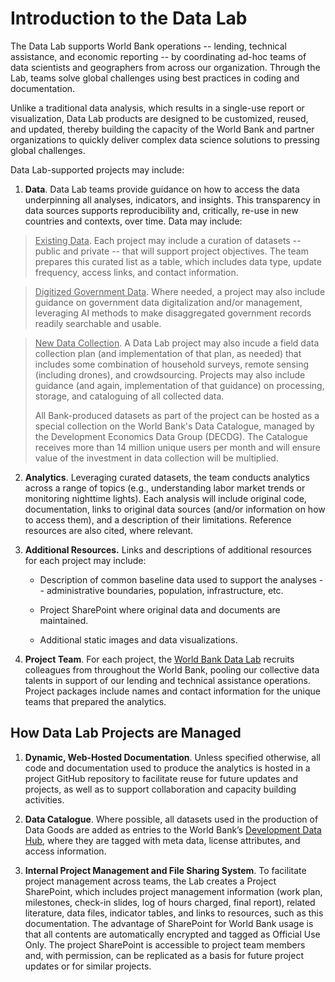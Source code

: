 # Introduction to the Data Lab

The Data Lab supports World Bank operations -- lending, technical assistance, and economic reporting -- by coordinating ad-hoc teams of data scientists and geographers from across our organization. Through the Lab, teams solve global challenges using best practices in coding and documentation. 

Unlike a traditional data analysis, which results in a single-use report or visualization, Data Lab products are designed to be customized, reused, and updated, thereby building the capacity of the World Bank and partner organizations to quickly deliver complex data science solutions to pressing global challenges.

Data Lab-supported projects may include:

1. **Data**. Data Lab teams provide guidance on how to access the data underpinning all analyses, indicators, and insights. This transparency in data sources supports reproducibility and, critically, re-use in new countries and contexts, over time. Data may include:

> <u>Existing Data</u>. Each project may include a curation of datasets -- public and private -- that will support project objectives. The team prepares this curated list as a table, which includes data type, update frequency, access links, and contact information.

> <u>Digitized Government Data</u>. Where needed, a project may also include guidance on government data digitalization and/or management, leveraging AI methods to make disaggregated government records readily searchable and usable.

> <u>New Data Collection</u>. A Data Lab project may also incude a field data collection plan (and implementation of that plan, as needed) that includes some combination of household surveys, remote sensing (including drones), and crowdsourcing. Projects may also include guidance (and again, implementation of that guidance) on processing, storage, and cataloguing of all collected data.
>
> All Bank-produced datasets as part of the project can be hosted as a special collection on the World Bank's Data Catalogue, managed by the Development Economics Data Group (DECDG). The Catalogue receives more than 14 million unique users per month and will ensure value of the investment in data collection will be multiplied.

2. **Analytics**. Leveraging curated datasets, the team conducts analytics across a range of topics (e.g., understanding labor market trends or monitoring nighttime lights). Each analysis will include original code, documentation, links to original data sources (and/or information on how to access them), and a description of their limitations. Reference resources are also cited, where relevant.

   

3. **Additional Resources.** Links and descriptions of additional resources for each project may include:
   - Description of common baseline data used to support the analyses -- administrative boundaries, population, infrastructure, etc. 

   - Project SharePoint where original data and documents are maintained.

   - Additional static images and data visualizations. 

     

4. **Project Team**. For each project, the [World Bank Data Lab](https://wbdatalab.org/) recruits colleagues from throughout the World Bank, pooling our collective data talents in support of our lending and technical assistance operations. Project packages include names and contact information for the unique teams that prepared the analytics. 

   

## How Data Lab Projects are Managed

1. **Dynamic, Web-Hosted Documentation**. Unless specified otherwise, all code and documentation used to produce the analytics is hosted in a project GitHub repository to facilitate reuse for future updates and projects, as well as to support collaboration and capacity building activities.

   

2. **Data Catalogue**. Where possible, all datasets used in the production of Data Goods are added as entries to the World Bank’s [Development Data Hub](https://datacatalog.worldbank.org/home), where they are tagged with meta data, license attributes, and access information.

   

3. **Internal Project Management and File Sharing System**. To facilitate project management across teams, the Lab creates a Project SharePoint, which includes project management information (work plan, milestones, check-in slides, log of hours charged, final report), related literature, data files, indicator tables, and links to resources, such as this documentation. The advantage of SharePoint for World Bank usage is that all contents are automatically encrypted and tagged as Official Use Only. The project SharePoint is accessible to project team members and, with permission, can be replicated as a basis for future project updates or for similar projects.
